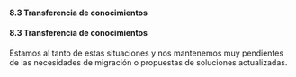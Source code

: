 #### 8.3 Transferencia de conocimientos

#### 8.3 Transferencia de conocimientos

Estamos al tanto de estas situaciones y nos mantenemos muy pendientes de las necesidades de migración o propuestas de soluciones actualizadas.
